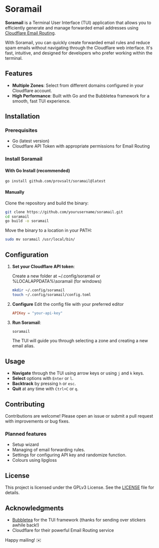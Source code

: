 # Soramail
**Soramail** is a Terminal User Interface (TUI) application that allows you to efficiently generate and manage forwarded email addresses using [Cloudflare Email Routing](https://www.cloudflare.com/products/email-routing/).

With Soramail, you can quickly create forwarded email rules and reduce spam emails without navigating through the Cloudflare web interface. It's fast, intuitive, and designed for developers who prefer working within the terminal.

## Features

- **Multiple Zones**: Select from different domains configured in your Cloudflare account.
- **High Performance**: Built with Go and the Bubbletea framework for a smooth, fast TUI experience.

## Installation

### Prerequisites

- Go (latest version)
- Cloudflare API Token with appropriate permissions for Email Routing

### Install Soramail

#### With Go Install (recommended)

```bash
go install github.com/provsalt/soramail@latest
```

#### Manually

Clone the repository and build the binary:

```bash
git clone https://github.com/yourusername/soramail.git
cd soramail
go build -o soramail
```

Move the binary to a location in your PATH:

```bash
sudo mv soramail /usr/local/bin/
```

## Configuration

1. **Set your Cloudflare API token**:

   Create a new folder at ~/.config/soramail or %LOCALAPPDATA%\soramail (for windows)
   ```bash
   mkdir ~/.config/soramail
   touch ~/.config/soramail/config.toml 
   ```

2. **Configure**
    Edit the config file with your preferred editor
    ```toml
    APIKey = "your-api-key"
    ```

3. **Run Soramail**:

   ```bash
   soramail
   ```

   The TUI will guide you through selecting a zone and creating a new email alias.

## Usage

- **Navigate** through the TUI using arrow keys or using `j` and `k` keys.
- **Select** options with `Enter` or `l`.
- **Backtrack** by pressing `h` or `esc`.
- **Quit** at any time with `Ctrl+C` or `q`.


## Contributing

Contributions are welcome! Please open an issue or submit a pull request with improvements or bug fixes.

### Planned features
- Setup wizard
- Managing of email forwarding rules.
- Settings for configuring API key and randomize function.
- Colours using lipgloss

## License

This project is licensed under the GPLv3 License. See the [LICENSE](./LICENSE) file for details.

## Acknowledgments

- [Bubbletea](https://github.com/charmbracelet/bubbletea) for the TUI framework (thanks for sending over stickers awhile back!)
- Cloudflare for their powerful Email Routing service

Happy mailing! ✉️